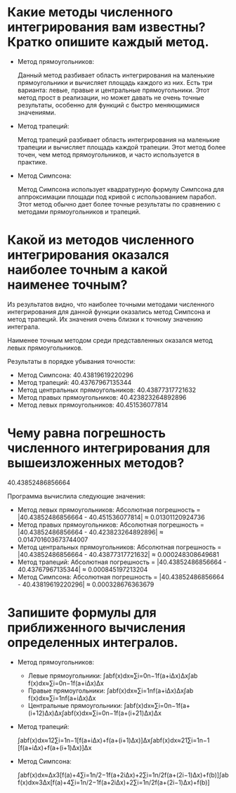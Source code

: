 # Какие методы численного интегрирования вам известны? Кратко опишите каждый метод.

- Метод прямоугольников:

    Данный метод разбивает область интегрирования на маленькие прямоугольники и вычисляет площадь каждого из них. Есть три варианта: левые, правые и центральные прямоугольники.
    Этот метод прост в реализации, но может давать не очень точные результаты, особенно для функций с быстро меняющимися значениями.

- Метод трапеций:

    Метод трапеций разбивает область интегрирования на маленькие трапеции и вычисляет площадь каждой трапеции.
    Этот метод более точен, чем метод прямоугольников, и часто используется в практике.

- Метод Симпсона:

    Метод Симпсона использует квадратурную формулу Симпсона для аппроксимации площади под кривой с использованием парабол.
    Этот метод обычно дает более точные результаты по сравнению с методами прямоугольников и трапеций.

# Какой из методов численного интегрирования оказался наиболее точным а какой наименее точным?

Из результатов видно, что наиболее точными методами численного интегрирования для данной функции оказались метод Симпсона и метод трапеций. Их значения очень близки к точному значению интеграла.

Наименее точным методом среди представленных оказался метод левых прямоугольников.

Результаты в порядке убывания точности:

- Метод Симпсона: 40.43819619220296
- Метод трапеций: 40.43767967135344
- Метод центральных прямоугольников: 40.43877317721632
- Метод правых прямоугольников: 40.423823264892896
- Метод левых прямоугольников: 40.451536077814

# Чему равна погрешность численного интегрирования для вышеизложенных методов?

40.43852486856664

Программа вычислила следующие значения:

- Метод левых прямоугольников: Абсолютная погрешность = |40.43852486856664 - 40.451536077814| ≈ 0.01301120924736
- Метод правых прямоугольников: Абсолютная погрешность = |40.43852486856664 - 40.423823264892896| ≈ 0.014701603673744007
- Метод центральных прямоугольников: Абсолютная погрешность = |40.43852486856664 - 40.43877317721632| ≈ 0.000248308649681
- Метод трапеций: Абсолютная погрешность = |40.43852486856664 - 40.43767967135344| ≈ 0.000845197213204
- Метод Симпсона: Абсолютная погрешность = |40.43852486856664 - 40.43819619220296| ≈ 0.000328676363679

# Запишите формулы для приближенного вычисления определенных интегралов.

- Метод прямоугольников:

    - Левые прямоугольники: ∫abf(x)dx≈∑i=0n−1f(a+iΔx)Δx∫ab​f(x)dx≈∑i=0n−1​f(a+iΔx)Δx
    - Правые прямоугольники: ∫abf(x)dx≈∑i=1nf(a+iΔx)Δx∫ab​f(x)dx≈∑i=1n​f(a+iΔx)Δx
    - Центральные прямоугольники: ∫abf(x)dx≈∑i=0n−1f(a+(i+12)Δx)Δx∫ab​f(x)dx≈∑i=0n−1​f(a+(i+21​)Δx)Δx

- Метод трапеций:

    ∫abf(x)dx≈12∑i=1n−1[f(a+iΔx)+f(a+(i+1)Δx)]Δx∫ab​f(x)dx≈21​∑i=1n−1​[f(a+iΔx)+f(a+(i+1)Δx)]Δx

- Метод Симпсона:

    ∫abf(x)dx≈Δx3[f(a)+4∑i=1n/2−1f(a+2iΔx)+2∑i=1n/2f(a+(2i−1)Δx)+f(b)]∫ab​f(x)dx≈3Δx​[f(a)+4∑i=1n/2−1​f(a+2iΔx)+2∑i=1n/2​f(a+(2i−1)Δx)+f(b)]